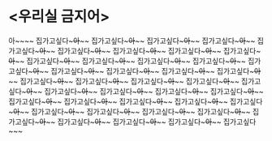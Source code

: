 # <우리실 금지어>
아~~~~ 집가고싶다~~~아~~~~ 집가고싶다~~~아~~~~ 집가고싶다~~~아~~~~ 집가고싶다~~~아~~~~ 집가고싶다~~~아~~~~ 집가고싶다~~~아~~~~ 집가고싶다~~~아~~~~ 집가고싶다~~~아~~~~ 집가고싶다~~~아~~~~ 집가고싶다~~~아~~~~ 집가고싶다~~~아~~~~ 집가고싶다~~~아~~~~ 집가고싶다~~~아~~~~ 집가고싶다~~~아~~~~ 집가고싶다~~~아~~~~ 집가고싶다~~~아~~~~ 집가고싶다~~~아~~~~ 집가고싶다~~~아~~~~ 집가고싶다~~~아~~~~ 집가고싶다~~~아~~~~ 집가고싶다~~~아~~~~ 집가고싶다~~~아~~~~ 집가고싶다~~~아~~~~ 집가고싶다~~~아~~~~ 집가고싶다~~~아~~~~ 집가고싶다~~~아~~~~ 집가고싶다~~~아~~~~ 집가고싶다~~~아~~~~ 집가고싶다~~~아~~~~ 집가고싶다~~~아~~~~ 집가고싶다~~~아~~~~ 집가고싶다~~~아~~~~ 집가고싶다~~~아~~~~ 집가고싶다~~~아~~~~ 집가고싶다~~~아~~~~ 집가고싶다~~~아~~~~ 집가고싶다~~~아~~~~ 집가고싶다~~~아~~~~ 집가고싶다~~~아~~~~ 집가고싶다~~~아~~~~ 집가고싶다~~~
